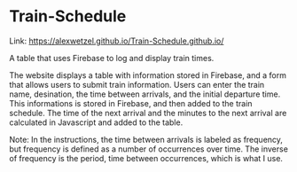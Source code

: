 # Train-Schedule

Link: https://alexwetzel.github.io/Train-Schedule.github.io/

A table that uses Firebase to log and display train times.

The website displays a table with information stored in Firebase, and a form that allows users to submit train information. Users can enter the train name, desination, the time between arrivals, and the initial departure time. This informations is stored in Firebase, and then added to the train schedule. The time of the next arrival and the minutes to the next arrival are calculated in Javascript and added to the table.

Note: In the instructions, the time between arrivals is labeled as frequency, but frequency is defined as a number of occurrences over time. The inverse of frequency is the period, time between occurrences, which is what I use.